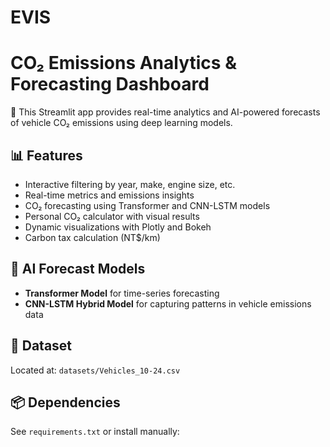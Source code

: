 # EVIS
# CO₂ Emissions Analytics & Forecasting Dashboard

🚗 This Streamlit app provides real-time analytics and AI-powered forecasts of vehicle CO₂ emissions using deep learning models.

## 📊 Features

- Interactive filtering by year, make, engine size, etc.
- Real-time metrics and emissions insights
- CO₂ forecasting using Transformer and CNN-LSTM models
- Personal CO₂ calculator with visual results
- Dynamic visualizations with Plotly and Bokeh
- Carbon tax calculation (NT$/km)

## 🧠 AI Forecast Models

- **Transformer Model** for time-series forecasting
- **CNN-LSTM Hybrid Model** for capturing patterns in vehicle emissions data

## 📁 Dataset

Located at: `datasets/Vehicles_10-24.csv`

## 📦 Dependencies

See `requirements.txt` or install manually:
